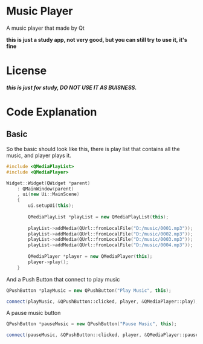 # Music Player

A music player that made by Qt



**this is just a study app, not very good, but you can still try to use it, it's fine**



# License

***__this is just for study, DO NOT USE IT AS BUISNESS.__***



# Code Explanation



## Basic



So the basic should look like this, there is play list that contains all the music, and player plays it.

```c++
#include <QMediaPlayList>
#include <QMediaPlayer>

Widget::Widget(QWidget *parent)
    : QMainWindow(parent)
    , ui(new Ui::MainScene)
    {
        ui.setupUi(this);
        
        QMediaPlayList *playList = new QMediaPlayList(this);
        
        playList->addMedia(QUrl::fromLocalFile("D:/music/0001.mp3"));
        playList->addMedia(QUrl::fromLocalFile("D:/music/0002.mp3"));
        playList->addMedia(QUrl::fromLocalFile("D:/music/0003.mp3"));
        playList->addMedia(QUrl::fromLocalFile("D:/music/0004.mp3"));
        
        QMediaPlayer *player = new QMediaPlayer(this);
        player->play();
    }
```

And a Push Button that connect to play music

```c++
QPushButton *playMusic = new QPushButton("Play Music", this);

connect(playMusic, &QPushButton::clicked, player, &QMediaPlayer::play);
```

A pause music button

```c++
QPushButton *pauseMusic = new QPushButton("Pause Music", this);

connect(pauseMusic, &QPushButton::clicked, player, &QMediaPlayer::pause);
```





